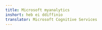 ```yaml
---
title: Microsoft myanalytics
inshort: heb ei ddiffinio
translator: Microsoft Cognitive Services
---
```




